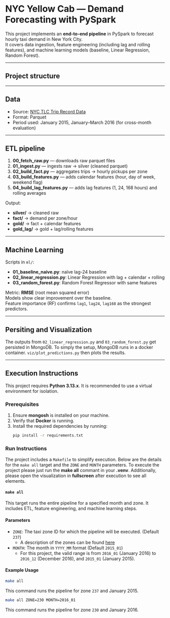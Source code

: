 # NYC Yellow Cab — Demand Forecasting with PySpark

This project implements an **end-to-end pipeline** in PySpark to forecast hourly taxi demand in New York City.  
It covers data ingestion, feature engineering (including lag and rolling features), and machine learning models (baseline, Linear Regression, Random Forest).  

---

## Project structure

---

## Data
- Source: [NYC TLC Trip Record Data](https://www.nyc.gov/assets/tlc/pages/about/tlc-trip-record-data.page)  
- Format: Parquet  
- Period used: January 2015, January–March 2016 (for cross-month evaluation)  

---

## ETL pipeline
1. **00_fetch_raw.py** — downloads raw parquet files  
2. **01_ingest.py** — ingests raw → silver (cleaned parquet)  
3. **02_build_fact.py** — aggregates trips → hourly pickups per zone  
4. **03_build_features.py** — adds calendar features (hour, day of week, weekend flag)  
5. **04_build_lag_features.py** — adds lag features (1, 24, 168 hours) and rolling averages  

Output:  
- **silver/** → cleaned raw  
- **fact/** → demand per zone/hour  
- **gold/** → fact + calendar features  
- **gold_lag/** → gold + lag/rolling features  

---

## Machine Learning
Scripts in `ml/`:

- **01_baseline_naive.py**: naïve lag-24 baseline  
- **02_linear_regression.py**: Linear Regression with lag + calendar + rolling  
- **03_random_forest.py**: Random Forest Regressor with same features  

Metric: **RMSE** (root mean squared error)  
Models show clear improvement over the baseline.  
Feature importance (RF) confirms `lag1`, `lag24`, `lag168` as the strongest predictors.

---

## Persiting and Visualization
The outputs from `02_linear_regression.py` and `03_random_forest.py` get persisted in MongoDB. To simply the setup, MongoDB runs in a docker container. `viz/plot_predictions.py` then plots the results. 

---
## Execution Instructions

This project requires **Python 3.13.x**. It is recommended to use a virtual environment for isolation.  

### Prerequisites
1. Ensure **mongosh** is installed on your machine.  
2. Verify that **Docker** is running.  
3. Install the required dependencies by running:  
    ```bash
    pip install -r requirements.txt
    ```

### Run Instructions

The project includes a `Makefile` to simplify execution. Below are the details for the `make all` target and the `ZONE` and `MONTH` parameters. 
To execute the project please just run the **make all** commant in your **.venv**. Additionally, please open the visualization in **fullscreen** after execution to see all elements. 

#### `make all`
This target runs the entire pipeline for a specified month and zone. It includes ETL, feature engineering, and machine learning steps.

#### Parameters
- `ZONE`: The taxi zone ID for which the pipeline will be executed. (Default `237`)
    - A description of the zones can be found [here](https://d37ci6vzurychx.cloudfront.net/misc/taxi_zone_lookup.csv)
- `MONTH`: The month in `YYYY_MM` format (Default `2015_01`)
    - For this project, the valid range is from `2016_01` (January 2016) to `2016_12` (December 2016), and `2015_01` (January 2015). 

#### Example Usage
```bash
make all
```
This command runs the pipeline for zone `237` and January 2015.
```bash
make all ZONE=230 MONTH=2016_01
```
This command runs the pipeline for zone `230` and January 2016.
